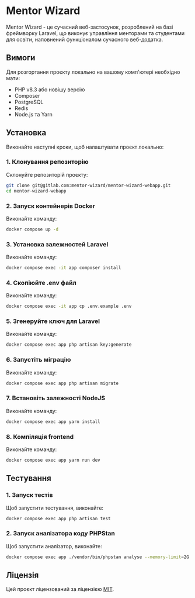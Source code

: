 # Mentor Wizard

Mentor Wizard - це сучасний веб-застосунок, розроблений на базі фреймворку Laravel, що виконує управління менторами та студентами для освіти, наповнений функціоналом сучасного веб-додатка.

## Вимоги

Для розгортання проєкту локально на вашому комп'ютері необхідно мати:
- PHP v8.3 або новішу версію
- Composer
- PostgreSQL
- Redis
- Node.js та Yarn

## Установка

Виконайте наступні кроки, щоб налаштувати проєкт локально:

### 1. Клонування репозиторію

Склонуйте репозиторій проєкту:

```bash
git clone git@gitlab.com:mentor-wizard/mentor-wizard-webapp.git
cd mentor-wizard-webapp
```

### 2. Запуск контейнерів Docker

Виконайте команду:

```bash
docker compose up -d
```

### 3. Установка залежностей Laravel

Виконайте команду:

```bash
docker compose exec -it app composer install
```

### 4. Скопіюйте .env файл

Виконайте команду:

```bash
docker compose exec -it app cp .env.example .env
```

### 5. Згенеруйте ключ для Laravel

Виконайте команду:

```bash
docker compose exec app php artisan key:generate
```

### 6. Запустіть міграцію

Виконайте команду:

```bash
docker compose exec app php artisan migrate
```

### 7. Встановіть залежності NodeJS

Виконайте команду:

```bash
docker compose exec app yarn install
```

### 8. Компіляція frontend

Виконайте команду:

```bash
docker compose exec app yarn run dev
```

## Тестування

### 1. Запуск тестів

Щоб запустити тестування, виконайте:

```bash
docker compose exec app php artisan test
```

### 2. Запуск аналізатора коду PHPStan

Щоб запустити аналізатор, виконайте:

```bash
docker compose exec app ./vendor/bin/phpstan analyse --memory-limit=2G
```


## Ліцензія

Цей проєкт ліцензований за ліцензією [MIT](https://opensource.org/licenses/MIT).
